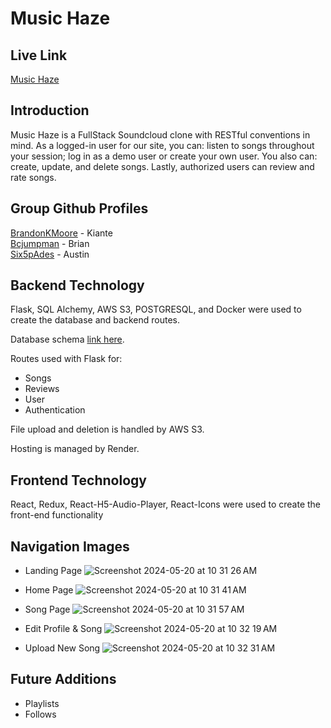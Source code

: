 # Music Haze

[1]: [https://github.com/bcjumpman/Music_Haze/assets/29231908/77994730-813b-41bd-b0e5-793def1f2336](url)
[2]: [https://music-haze.onrender.com/](url)
[3]: [https://github.com/BrandonKMoore](url)
[4]: [https://github.com/bcjumpman](url)
[5]: [https://github.com/Six5pAdes](url)

## Live Link

[Music Haze][2]

## Introduction

Music Haze is a FullStack Soundcloud clone with RESTful conventions in mind. As a logged-in user for our site, you can: listen to songs throughout your session; log in as a demo user or create your own user. You also can: create, update, and delete songs. Lastly, authorized users can review and rate songs.

## Group Github Profiles

[BrandonKMoore][3] - Kiante <br/>
[Bcjumpman][4] - Brian <br/>
[Six5pAdes][5] - Austin


## Backend Technology

Flask, SQL Alchemy, AWS S3, POSTGRESQL, and Docker were used to create the database and backend routes. 

Database schema [link here][1].

Routes used with Flask for:
 * Songs
 * Reviews
 * User
 * Authentication

File upload and deletion is handled by AWS S3.

Hosting is managed by Render.


## Frontend Technology

React, Redux, React-H5-Audio-Player, React-Icons were used to create the front-end functionality

## Navigation Images
   * Landing Page
   ![Screenshot 2024-05-20 at 10 31 26 AM](https://github.com/bcjumpman/Music_Haze/assets/32880108/8d62e614-82d9-4e62-98d2-7cdbd25284f7)
   
   * Home Page
   ![Screenshot 2024-05-20 at 10 31 41 AM](https://github.com/bcjumpman/Music_Haze/assets/32880108/bbb5dff0-cd1c-4631-9148-439d79e3b485)

   * Song Page
   ![Screenshot 2024-05-20 at 10 31 57 AM](https://github.com/bcjumpman/Music_Haze/assets/32880108/d4e9833d-e0d4-4691-8ffb-09d64ba79058)

   * Edit Profile & Song
   ![Screenshot 2024-05-20 at 10 32 19 AM](https://github.com/bcjumpman/Music_Haze/assets/32880108/a79487a0-dd8b-43c8-9c82-03b415523986)

   * Upload New Song
   ![Screenshot 2024-05-20 at 10 32 31 AM](https://github.com/bcjumpman/Music_Haze/assets/32880108/3e426210-6727-412c-b92e-ae9144393c20)

## Future Additions
   * Playlists
   * Follows




